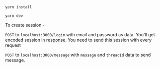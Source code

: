 `yarn install`

`yarn dev`

To create session -

`POST` to `localhost:3000/login` with email and password as data. You'll get encoded session in response. You need to send this session with every request

`POST` to `localhost:3000/message` with `message` and `threadId` data to send message.
